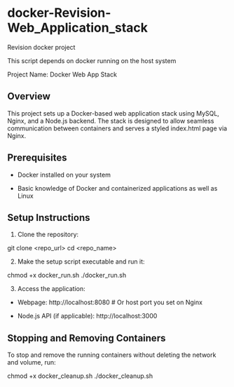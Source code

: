 # docker-Revision-Web_Application_stack
Revision docker project 

This script depends on docker running on the host system 

Project Name: Docker Web App Stack

Overview
------------

This project sets up a Docker-based web application stack using MySQL, Nginx, and a Node.js backend. The stack is designed to allow seamless communication between containers and serves a styled index.html page via Nginx.

Prerequisites
-------------

 * Docker installed on your system

 * Basic knowledge of Docker and containerized applications as well as Linux

Setup Instructions
-------------

1. Clone the repository:

git clone <repo_url>
cd <repo_name>

2. Make the setup script executable and run it:

chmod +x docker_run.sh
./docker_run.sh

3. Access the application:

 * Webpage: http://localhost:8080 # Or host port you set on Nginx 

 * Node.js API (if applicable): http://localhost:3000

Stopping and Removing Containers
----------------

To stop and remove the running containers without deleting the network and volume, run:

chmod +x docker_cleanup.sh
./docker_cleanup.sh

